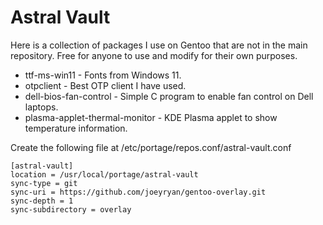 # Astral Vault

Here is a collection of packages I use on Gentoo that are not in the main repository. Free for anyone to use and modify for their own purposes.

- ttf-ms-win11 - Fonts from Windows 11.
- otpclient - Best OTP client I have used.
- dell-bios-fan-control - Simple C program to enable fan control on Dell laptops.
- plasma-applet-thermal-monitor - KDE Plasma applet to show temperature information.

Create the following file at /etc/portage/repos.conf/astral-vault.conf

```
[astral-vault]
location = /usr/local/portage/astral-vault
sync-type = git
sync-uri = https://github.com/joeyryan/gentoo-overlay.git
sync-depth = 1
sync-subdirectory = overlay
```
